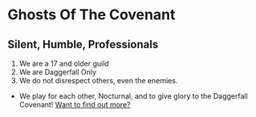 # Ghosts Of The Covenant
## Silent, Humble, Professionals 
1. We are a 17 and older guild
2. We are Daggerfall Only
3. We do not disrespect others, even the enemies. 
* We play for each other, Nocturnal, and to give glory to the Daggerfall Covenant! 
[Want to find out more?](Ghostsofthecovenant.com)